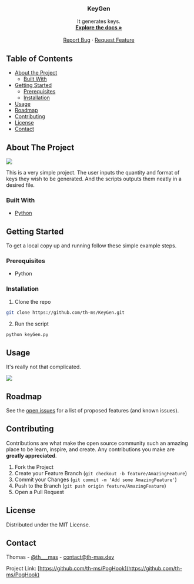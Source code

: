 <!-- PROJECT LOGO -->
<br />
<p align="center">

  <h3 align="center">KeyGen</h3>

  <p align="center">
    It generates keys.
    <br />
    <a href="https://github.com/th-ms/KeyGen/"><strong>Explore the docs »</strong></a>
    <br />
    <br />
    <a href="https://github.com/th-ms/KeyGen/">Report Bug</a>
    ·
    <a href="https://github.com/th-ms/KeyGen/">Request Feature</a>
  </p>
</p>



<!-- TABLE OF CONTENTS -->
## Table of Contents

* [About the Project](#about-the-project)
  * [Built With](#built-with)
* [Getting Started](#getting-started)
  * [Prerequisites](#prerequisites)
  * [Installation](#installation)
* [Usage](#usage)
* [Roadmap](#roadmap)
* [Contributing](#contributing)
* [License](#license)
* [Contact](#contact)



<!-- ABOUT THE PROJECT -->
## About The Project

<img src="https://media.discordapp.net/attachments/562041975797317643/740973236526907422/unknown.png">

This is a very simple project. The user inputs the quantity and format of keys they wish to be generated. And the scripts outputs them neatly in a desired file.

### Built With
* [Python](https://www.python.org)


<!-- GETTING STARTED -->
## Getting Started

To get a local copy up and running follow these simple example steps.

### Prerequisites

* Python

### Installation

1. Clone the repo
```sh
git clone https://github.com/th-ms/KeyGen.git
```
2. Run the script
```sh
python keyGen.py
```



<!-- USAGE EXAMPLES -->
## Usage

It's really not that complicated.

<img src="https://media.discordapp.net/attachments/562041975797317643/740973236526907422/unknown.png">


<!-- ROADMAP -->
## Roadmap

See the [open issues](https://github.com/th-ms/KeyGen/issues) for a list of proposed features (and known issues).



<!-- CONTRIBUTING -->
## Contributing

Contributions are what make the open source community such an amazing place to be learn, inspire, and create. Any contributions you make are **greatly appreciated**.

1. Fork the Project
2. Create your Feature Branch (`git checkout -b feature/AmazingFeature`)
3. Commit your Changes (`git commit -m 'Add some AmazingFeature'`)
4. Push to the Branch (`git push origin feature/AmazingFeature`)
5. Open a Pull Request



<!-- LICENSE -->
## License

Distributed under the MIT License.



<!-- CONTACT -->
## Contact

Thomas - [@th___mas](https://twitter.com/th___mas) - contact@th-mas.dev

Project Link: [https://github.com/th-ms/PogHook](https://github.com/th-ms/PogHook)
